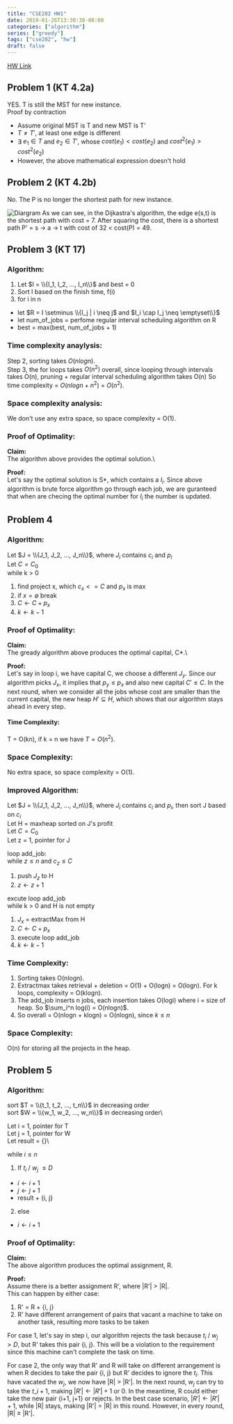 ```yaml
---
title: "CSE202 HW1"
date: 2019-01-26T13:30:38-08:00
categories: ["algorithm"]
series: ["greedy"]
tags: ["cse202", "hw"]
draft: false
---
```

[HW Link](https://cseweb.ucsd.edu/classes/wi19/cse202-a/hw1.pdf)

## Problem 1 (KT 4.2a)
YES. T is still the MST for new instance.\
Proof by contraction

- Assume original MST is T and new MST is T'
- $T \neq T'$, at least one edge is different
- $\exists$ $e_1 \in T$ and $e_2 \in T'$, whose $cost(e_1) < cost(e_2)$ and $cost^2(e_1) > cost^2(e_2)$
- However, the above mathematical expression doesn't hold

## Problem 2 (KT 4.2b)
No. The P is no longer the shortest path for new instance.

![Diargram](/img/cse202/hw1.2.png)
As we can see, in the Dijkastra's algorithm, the edge e(s,t) is the shortest path with cost = 7. After squaring the cost, there is a shortest path P' = s -> a -> t with cost of 32 < cost(P) = 49.

## Problem 3 (KT 17)

### Algorithm:

1. Let $I = \\{I_1, I_2, ..., I_n\\}$ and best = 0
1. Sort I based on the finish time, f(i)
1. for i in n
  - let $R = I \setminus \\{I_j | i \neq j$ and $I_i \cap I_j \neq \emptyset\\}$
  - let num_of_jobs = perfome regular interval scheduling algorithm on R
  - best = max(best, num_of_jobs + 1)

### Time complexity anaylysis:

Step 2, sorting takes $O(nlogn)$.\
Step 3, the for loops takes $O(n^2)$ overall, since looping through intervals takes O(n), pruning + regular interval scheduling algorithm takes O(n)
So time complexity = $O(nlogn + n^2)$ = $O(n^2)$.

### Space complexity analysis:

We don't use any extra space, so space complexity = O(1).

### Proof of Optimality:
**Claim:**\
The algorithm above provides the optimal solution.\

**Proof:**\
Let's say the optimal solution is S\*, which contains a $I_i$. Since above algorithm is brute force algorithm go through each job, we are guranteed that when are checing the optimal number for $I_i$ the number is updated.

## Problem 4
### Algorithm:

Let $J = \\{J_1, J_2, ..., J_n\\}$, where $J_i$ contains $c_i$ and $p_i$\
Let $C = C_0$\
while k > 0

1. find project x, which $c_x <= C$ and $p_x$ is max
1. if $x = \emptyset$ break
1. $C \gets C + p_x$
1. $k \gets k - 1$

### Proof of Optimality:
**Claim:**\
The gready algorithm above produces the optimal capital, C\*.\

**Proof:**\
Let's say in loop i, we have capital C, we choose a different $J_y$. Since our algorithm picks $J_x$, it implies that $p_y \leq p_x$ and also new capital $C' \leq C$. In the next round, when we consider all the jobs whose cost are smaller than the current capital, the new heap $H' \subseteq H$, which shows that our algorithm stays ahead in every step.

#### Time Complexity:
T = O(kn), if k = n we have $T = O(n^2)$.

### Space Complexity:

No extra space, so space complexity = O(1).

### Improved Algorithm:

Let $J = \\{J_1, J_2, ..., J_n\\}$, where $J_i$ contains $c_i$ and $p_i$, then sort J based on $c_i$\
Let H = maxheap sorted on J's profit\
Let $C = C_0$\
Let z = 1, pointer for J

loop add_job:\
while $z \leq n$ and $c_z \leq C$

1. push $J_z$ to H
1. $z \gets z + 1$

excute loop add_job\
while k > 0 and H is not empty

1. $J_x$ = extractMax from H
1. $C \gets C + p_x$
1. execute loop add_job
1. $k \gets k - 1$

### Time Complexity:
1. Sorting takes O(nlogn).
1. Extractmax takes retrieval + deletion = O(1) + O(logn) = O(logn). For k loops, complexity = O(klogn).
1. The add_job inserts n jobs, each insertion takes O(logi) where i = size of heap. So $\sum_i^n log(i) = O(nlogn)$.
1. So overall = O(nlogn + klogn) = O(nlogn), since $k \leq n$

### Space Complexity:

O(n) for storing all the projects in the heap.

## Problem 5

### Algorithm:

sort $T = \\{t_1, t_2, ..., t_n\\}$ in decreasing order\
sort $W = \\{w_1, w_2, ..., w_n\\}$ in decreasing order\

Let i = 1, pointer for T\
Let j = 1, pointer for W\
Let result = {}\

while $i \leq n$

1. If $t_i$ / $w_j$ $\leq D$
  - $i \gets i + 1$
  - $j \gets j + 1$
  - result + {i, j}
2. else
  - $i \gets i + 1$

### Proof of Optimality:
**Claim:**\
The above algorithm produces the optimal assignment, R.

**Proof:**\
Assume there is a better assignment R', where |R'| > |R|.\
This can happen by either case:

1. R' = R + {i, j} 
1. R' have different arrangement of pairs that vacant a machine to take on another task, resulting more tasks to be taken

For case 1, let's say in step i, our algorithm rejects the task because $t_i$ / $w_j$ $\gt D$, but R' takes this pair {i, j}. This will be a violation to the requirement since this machine can't complete the task on time.

For case 2, the only way that R' and R will take on different arrangement is when R decides to take the pair {i, j} but R' decides to ignore the $t_i$. This have vacated the $w_j$, we now have |R| > |R'|. In the next round, $w_j$ can try to take the $t\_{i+1}$, making $|R'| \gets |R'| + 1$ or 0. In the meantime, R could either take the new pair {i+1, j+1} or rejects. In the best case scenario, $|R'| \gets |R'| + 1$, while |R| stays, making |R'| = |R| in this round. However, in every round, |R| $\geq$ |R'|.

